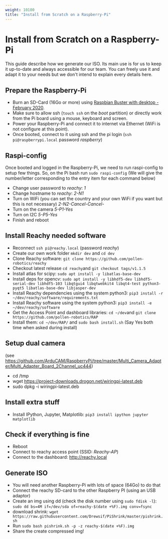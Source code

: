 ```yaml
---
weight: 10100
title: "Install from Scratch on a Raspberry-Pi"
---
```


# Install from Scratch on a Raspberry-Pi

This guide describe how we generate our ISO. Its main use is for us to keep it up-to-date and always accessible for our team. You can freely use it and adapt it to your needs but we don't intend to explain every details here.

## Prepare the Raspberry-Pi

* Burn an SD-Card (16Go or more) using [Raspbian Buster with desktop - February 2020](https://www.raspberrypi.org/downloads/raspbian/).
* Make sure to allow ssh (```touch ssh``` on the _boot_ partition) or directly work from the Pi board using a mouse, keyboard and screen.
* Power your Raspberry-Pi and connect it to internet via Ethernet (WiFi is not configure at this point).
* Once booted, connect to it using ssh and the pi login (```ssh pi@raspberrypi.local``` password _raspberry_)

## Raspi-config

Once booted and logged in the Raspberry-Pi, we need to run raspi-config to setup few things. So, on the Pi bash run ```sudo raspi-config``` (We will give the number/letter corresponding to the entry item for each command below)

* Change user password to _reachy_: _1_
* Change hostname to _reachy_: _2-N1_
* Turn on WiFi (you can set the country and your own WiFi if you want but this is not necessary) _2-N2-Cancel-Cancel-_
* Turn on the camera _5-P1-Yes_
* Turn on I2C _5-P5-Yes_
* Finish and reboot

## Install Reachy needed software

* Reconnect ```ssh pi@reachy.local``` (password _reachy_)
* Create our own work folder ```mkdir dev``` and ```cd dev```
* Clone Reachy software: ```git clone https://github.com/pollen-robotics/reachy```
* Checkout latest release ```cd reachy```and ```git checkout tags/v1.1.5```
* Install atlas for scipy: ```sudo apt install -y libatlas-base-dev```
* Install deps for opencv: ```sudo apt install -y libhdf5-dev libhdf5-serial-dev libhdf5-103 libqtgui4 libqtwebkit4 libqt4-test python3-pyqt5 libatlas-base-dev libjasper-dev```
* Install Reachy dependencies using the system python3: ```pip3 install -r ~/dev/reachy/software/requirements.txt```
* Install Reachy software using the system python3: ```pip3 install -e ~/dev/reachy/software```
* Get the Access Point and dashboard libraries: ```cd ~/dev```and ```git clone https://github.com/pollen-robotics/RAP```
* Install them: ```cd ~/dev/RAP/``` and ```sudo bash install.sh``` (Say Yes both time when asked during install)

## Setup dual camera

(see https://github.com/ArduCAM/RaspberryPi/tree/master/Multi_Camera_Adapter/Multi_Adapter_Board_2Channel_uc444)

* cd /tmp
* wget https://project-downloads.drogon.net/wiringpi-latest.deb
* sudo dpkg -i wiringpi-latest.deb

## Install extra stuff

* Install IPython, Jupyter, Matplotlib: ```pip3 install ipython jupyter matplotlib```

## Check if everything is fine

* Reboot
* Connect to reachy access point (SSID: _Reachy-AP_)
* Connect to the dashboard: http://reachy.local


## Generate ISO

* You will need another Raspberry-Pi with lots of space (64Go) to do that
* Connect the reachy SD-card to the other Raspberry PI (using an USB adaptor)
* Create an img using dd (check the disk number using ```sudo fdisk -l```): ```sudo dd bs=4M if=/dev/sda of=reachy-$(date +%F).img conv=fsync```
* download shrink: ```wget https://raw.githubusercontent.com/Drewsif/PiShrink/master/pishrink.sh```
* Run ```sudo bash pishrink.sh -p -z reachy-$(date +%F).img```
* Share the create compressed img!
